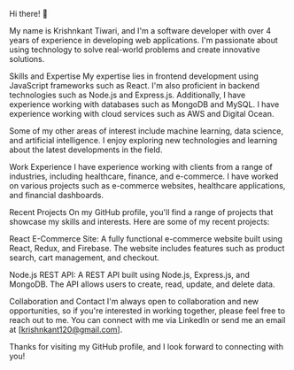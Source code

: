 
Hi there! 👋

My name is Krishnkant Tiwari, and I'm a software developer with over 4 years of experience in developing web applications. I'm passionate about using technology to solve real-world problems and create innovative solutions.

Skills and Expertise
My expertise lies in frontend development using JavaScript frameworks such as React. I'm also proficient in backend technologies such as Node.js and Express.js. Additionally, I have experience working with databases such as MongoDB and MySQL. I have experience working with cloud services such as AWS and Digital Ocean.

Some of my other areas of interest include machine learning, data science, and artificial intelligence. I enjoy exploring new technologies and learning about the latest developments in the field.

Work Experience
I have experience working with clients from a range of industries, including healthcare, finance, and e-commerce. I have worked on various projects such as e-commerce websites, healthcare applications, and financial dashboards.

Recent Projects
On my GitHub profile, you'll find a range of projects that showcase my skills and interests. Here are some of my recent projects:

React E-Commerce Site: A fully functional e-commerce website built using React, Redux, and Firebase. The website includes features such as product search, cart management, and checkout.

Node.js REST API: A REST API built using Node.js, Express.js, and MongoDB. The API allows users to create, read, update, and delete data.



Collaboration and Contact
I'm always open to collaboration and new opportunities, so if you're interested in working together, please feel free to reach out to me. You can connect with me via LinkedIn or send me an email at [krishnkant120@gmail.com].

Thanks for visiting my GitHub profile, and I look forward to connecting with you!


<!---
krishnkant1996/krishnkant1996 is a ✨ special ✨ repository because its `README.md` (this file) appears on your GitHub profile.
You can click the Preview link to take a look at your changes.
--->
